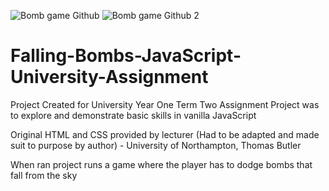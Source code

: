 ![Bomb game Github](https://user-images.githubusercontent.com/72047699/122664336-b3666b00-d198-11eb-83bb-ea34b3141edd.png)
![Bomb game Github 2](https://user-images.githubusercontent.com/72047699/122664338-b82b1f00-d198-11eb-8185-1ae32748d851.png)
# Falling-Bombs-JavaScript-University-Assignment
Project Created for University Year One Term Two Assignment 
Project was to explore and demonstrate basic skills in vanilla JavaScript

Original HTML and CSS provided by lecturer (Had to be adapted and made suit to purpose by author) - University of Northampton, Thomas Butler

When ran project runs a game where the player has to dodge bombs that fall from the sky
